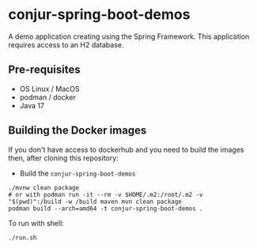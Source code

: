 # conjur-spring-boot-demos

A demo application creating using the Spring Framework.
This application requires access to an H2 database.

## Pre-requisites
- OS Linux / MacOS
- podman / docker
- Java 17


## Building the Docker images
If you don't have access to dockerhub and you need to build the images then, after cloning this repository:

- Build the `conjur-spring-boot-demos`

```shell
./mvnw clean package
# or with podman run -it --rm -v $HOME/.m2:/root/.m2 -v "$(pwd)":/build -w /build maven mvn clean package
podman build --arch=amd64 -t conjur-spring-boot-demos .
```


To run with shell:

```shell
./run.sh
```
